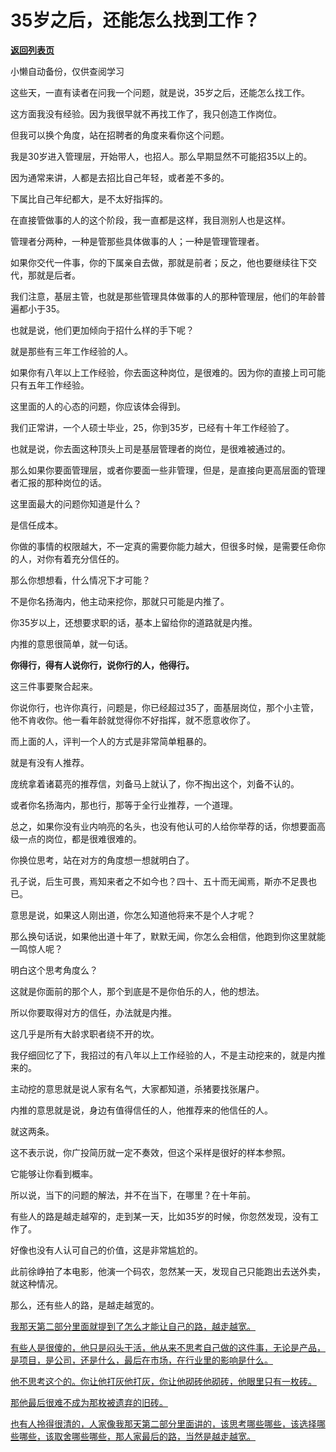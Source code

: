 # 35岁之后，还能怎么找到工作？

[**返回列表页**](/gzh/记忆承载3)

小懒自动备份，仅供查阅学习

这些天，一直有读者在问我一个问题，就是说，35岁之后，还能怎么找工作。

这方面我没有经验。因为我很早就不再找工作了，我只创造工作岗位。

但我可以换个角度，站在招聘者的角度来看你这个问题。  

我是30岁进入管理层，开始带人，也招人。那么早期显然不可能招35以上的。  

因为通常来讲，人都是去招比自己年轻，或者差不多的。  

下属比自己年纪都大，是不太好指挥的。  

在直接管做事的人的这个阶段，我一直都是这样，我目测别人也是这样。  

管理者分两种，一种是管那些具体做事的人；一种是管理管理者。

如果你交代一件事，你的下属亲自去做，那就是前者；反之，他也要继续往下交代，那就是后者。  

我们注意，基层主管，也就是那些管理具体做事的人的那种管理层，他们的年龄普遍都小于35。

也就是说，他们更加倾向于招什么样的手下呢？

就是那些有三年工作经验的人。  

如果你有八年以上工作经验，你去面这种岗位，是很难的。因为你的直接上司可能只有五年工作经验。  

这里面的人的心态的问题，你应该体会得到。

我们正常讲，一个人硕士毕业，25，你到35岁，已经有十年工作经验了。  

也就是说，你去面这种顶头上司是基层管理者的岗位，是很难被通过的。  

那么如果你要面管理层，或者你要面一些非管理，但是，是直接向更高层面的管理者汇报的那种岗位的话。  

这里面最大的问题你知道是什么？  

是信任成本。

你做的事情的权限越大，不一定真的需要你能力越大，但很多时候，是需要任命你的人，对你有着充分信任的。  

那么你想想看，什么情况下才可能？  

不是你名扬海内，他主动来挖你，那就只可能是内推了。

你35岁以上，还想要求职的话，基本上留给你的道路就是内推。  

内推的意思很简单，就一句话。  

**你得行，得有人说你行，说你行的人，他得行。**

这三件事要聚合起来。  

你说你行，也许你真行，问题是，你已经超过35了，面基层岗位，那个小主管，他不肯收你。他一看年龄就觉得你不好指挥，就不愿意收你了。

而上面的人，评判一个人的方式是非常简单粗暴的。

就是有没有人推荐。  

庞统拿着诸葛亮的推荐信，刘备马上就认了，你不掏出这个，刘备不认的。  

或者你名扬海内，那也行，那等于全行业推荐，一个道理。  

总之，如果你没有业内响亮的名头，也没有他认可的人给你举荐的话，你想要面高级一点的岗位，都是很难很难的。

你换位思考，站在对方的角度想一想就明白了。  

孔子说，后生可畏，焉知来者之不如今也？四十、五十而无闻焉，斯亦不足畏也已。

意思是说，如果这人刚出道，你怎么知道他将来不是个人才呢？

那么换句话说，如果他出道十年了，默默无闻，你怎么会相信，他跑到你这里就能一鸣惊人呢？

明白这个思考角度么？  

这就是你面前的那个人，那个到底是不是你伯乐的人，他的想法。

所以你要取得对方的信任，办法就是内推。  

这几乎是所有大龄求职者绕不开的坎。

我仔细回忆了下，我招过的有八年以上工作经验的人，不是主动挖来的，就是内推来的。

主动挖的意思就是说人家有名气，大家都知道，杀猪要找张屠户。  

内推的意思就是说，身边有值得信任的人，他推荐来的他信任的人。  

就这两条。  

这不表示说，你广投简历就一定不奏效，但这个采样是很好的样本参照。  

它能够让你看到概率。  

所以说，当下的问题的解法，并不在当下，在哪里？在十年前。  

有些人的路是越走越窄的，走到某一天，比如35岁的时候，你忽然发现，没有工作了。  

好像也没有人认可自己的价值，这是非常尴尬的。  

此前徐峥拍了本电影，他演一个码农，忽然某一天，发现自己只能跑出去送外卖，就这种情况。  

那么，还有些人的路，是越走越宽的。  

[我那天第二部分里面就提到了怎么才能让自己的路，越走越宽。  
](https://mp.weixin.qq.com/s?__biz=Mzg4MTg2MzU3Mg==&mid=2247484474&idx=1&sn=8f4152d840eea7712be2455817e5e631&scene=21#wechat_redirect)

[有些人是很傻的，他只是闷头干活，他从来不思考自己做的这件事，无论是产品，是项目，是公司，还是什么，最后在市场，在行业里的影响是什么。  
](https://mp.weixin.qq.com/s?__biz=Mzg4MTg2MzU3Mg==&mid=2247484474&idx=1&sn=8f4152d840eea7712be2455817e5e631&scene=21#wechat_redirect)

[他不思考这个的。你让他打灰他打灰，你让他砌砖他砌砖，他眼里只有一枚砖。](https://mp.weixin.qq.com/s?__biz=Mzg4MTg2MzU3Mg==&mid=2247484474&idx=1&sn=8f4152d840eea7712be2455817e5e631&scene=21#wechat_redirect)

[那他最后很难不成为那枚被遗弃的旧砖。  
](https://mp.weixin.qq.com/s?__biz=Mzg4MTg2MzU3Mg==&mid=2247484474&idx=1&sn=8f4152d840eea7712be2455817e5e631&scene=21#wechat_redirect)

[也有人拎得很清的，人家像我那天第二部分里面讲的，该思考哪些哪些，该选择哪些哪些，该取舍哪些哪些，那人家最后的路，当然是越走越宽。](https://mp.weixin.qq.com/s?__biz=Mzg4MTg2MzU3Mg==&mid=2247484474&idx=1&sn=8f4152d840eea7712be2455817e5e631&scene=21#wechat_redirect)

